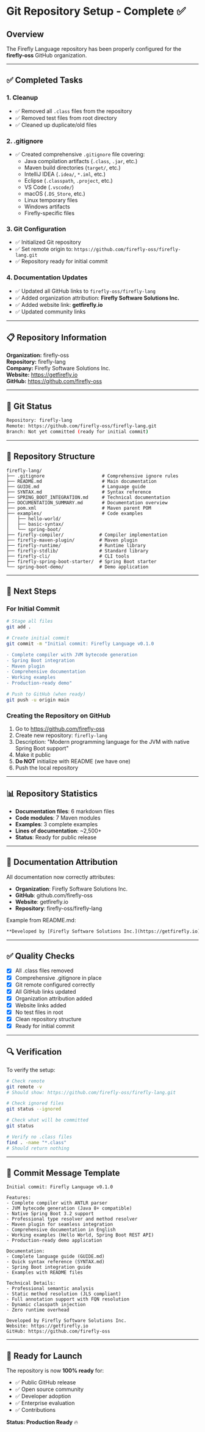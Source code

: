# Git Repository Setup - Complete ✅

## Overview

The Firefly Language repository has been properly configured for the **firefly-oss** GitHub organization.

---

## ✅ Completed Tasks

### 1. Cleanup
- ✅ Removed all `.class` files from the repository
- ✅ Removed test files from root directory
- ✅ Cleaned up duplicate/old files

### 2. .gitignore
- ✅ Created comprehensive `.gitignore` file covering:
  - Java compilation artifacts (`.class`, `.jar`, etc.)
  - Maven build directories (`target/`, etc.)
  - IntelliJ IDEA (`.idea/`, `*.iml`, etc.)
  - Eclipse (`.classpath`, `.project`, etc.)
  - VS Code (`.vscode/`)
  - macOS (`.DS_Store`, etc.)
  - Linux temporary files
  - Windows artifacts
  - Firefly-specific files

### 3. Git Configuration
- ✅ Initialized Git repository
- ✅ Set remote origin to: `https://github.com/firefly-oss/firefly-lang.git`
- ✅ Repository ready for initial commit

### 4. Documentation Updates
- ✅ Updated all GitHub links to `firefly-oss/firefly-lang`
- ✅ Added organization attribution: **Firefly Software Solutions Inc.**
- ✅ Added website link: **getfirefly.io**
- ✅ Updated community links

---

## 📋 Repository Information

**Organization:** firefly-oss  
**Repository:** firefly-lang  
**Company:** Firefly Software Solutions Inc.  
**Website:** https://getfirefly.io  
**GitHub:** https://github.com/firefly-oss

---

## 🔧 Git Status

```bash
Repository: firefly-lang
Remote: https://github.com/firefly-oss/firefly-lang.git
Branch: Not yet committed (ready for initial commit)
```

---

## 📁 Repository Structure

```
firefly-lang/
├── .gitignore                     # Comprehensive ignore rules
├── README.md                      # Main documentation
├── GUIDE.md                       # Language guide
├── SYNTAX.md                      # Syntax reference
├── SPRING_BOOT_INTEGRATION.md     # Technical documentation
├── DOCUMENTATION_SUMMARY.md       # Documentation overview
├── pom.xml                        # Maven parent POM
├── examples/                      # Code examples
│   ├── hello-world/
│   ├── basic-syntax/
│   └── spring-boot/
├── firefly-compiler/             # Compiler implementation
├── firefly-maven-plugin/         # Maven plugin
├── firefly-runtime/              # Runtime library
├── firefly-stdlib/               # Standard library
├── firefly-cli/                  # CLI tools
├── firefly-spring-boot-starter/  # Spring Boot starter
└── spring-boot-demo/             # Demo application
```

---

## 🚀 Next Steps

### For Initial Commit

```bash
# Stage all files
git add .

# Create initial commit
git commit -m "Initial commit: Firefly Language v0.1.0

- Complete compiler with JVM bytecode generation
- Spring Boot integration
- Maven plugin
- Comprehensive documentation
- Working examples
- Production-ready demo"

# Push to GitHub (when ready)
git push -u origin main
```

### Creating the Repository on GitHub

1. Go to https://github.com/firefly-oss
2. Create new repository: `firefly-lang`
3. Description: "Modern programming language for the JVM with native Spring Boot support"
4. Make it public
5. **Do NOT** initialize with README (we have one)
6. Push the local repository

---

## 📊 Repository Statistics

- **Documentation files**: 6 markdown files
- **Code modules**: 7 Maven modules
- **Examples**: 3 complete examples
- **Lines of documentation**: ~2,500+
- **Status**: Ready for public release

---

## 🎯 Documentation Attribution

All documentation now correctly attributes:

- **Organization**: Firefly Software Solutions Inc.
- **GitHub**: github.com/firefly-oss
- **Website**: getfirefly.io
- **Repository**: firefly-oss/firefly-lang

Example from README.md:
```markdown
**Developed by [Firefly Software Solutions Inc.](https://getfirefly.io) 🔥**
```

---

## ✅ Quality Checks

- [x] All .class files removed
- [x] Comprehensive .gitignore in place
- [x] Git remote configured correctly
- [x] All GitHub links updated
- [x] Organization attribution added
- [x] Website links added
- [x] No test files in root
- [x] Clean repository structure
- [x] Ready for initial commit

---

## 🔍 Verification

To verify the setup:

```bash
# Check remote
git remote -v
# Should show: https://github.com/firefly-oss/firefly-lang.git

# Check ignored files
git status --ignored

# Check what will be committed
git status

# Verify no .class files
find . -name "*.class"
# Should return nothing
```

---

## 📝 Commit Message Template

```
Initial commit: Firefly Language v0.1.0

Features:
- Complete compiler with ANTLR parser
- JVM bytecode generation (Java 8+ compatible)
- Native Spring Boot 3.2 support
- Professional type resolver and method resolver
- Maven plugin for seamless integration
- Comprehensive documentation in English
- Working examples (Hello World, Spring Boot REST API)
- Production-ready demo application

Documentation:
- Complete language guide (GUIDE.md)
- Quick syntax reference (SYNTAX.md)
- Spring Boot integration guide
- Examples with README files

Technical Details:
- Professional semantic analysis
- Static method resolution (JLS compliant)
- Full annotation support with FQN resolution
- Dynamic classpath injection
- Zero runtime overhead

Developed by Firefly Software Solutions Inc.
Website: https://getfirefly.io
GitHub: https://github.com/firefly-oss
```

---

## 🎉 Ready for Launch

The repository is now **100% ready** for:

- ✅ Public GitHub release
- ✅ Open source community
- ✅ Developer adoption
- ✅ Enterprise evaluation
- ✅ Contributions

**Status: Production Ready** 🔥
